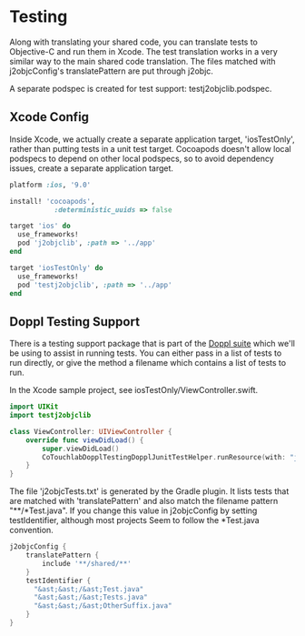 # Testing

Along with translating your shared code, you can translate tests to Objective-C and run them in Xcode.
The test translation works in a very similar way to the main shared code translation.
The files matched with j2objcConfig's translatePattern are put through j2objc.

A separate podspec is created for test support: testj2objclib.podspec.

## Xcode Config

Inside Xcode, we actually create a separate application target, 'iosTestOnly', rather than
putting tests in a unit test target. Cocoapods doesn't allow local podspecs
to depend on other local podspecs, so to avoid dependency issues, create a separate
application target.

```ruby
platform :ios, '9.0'

install! 'cocoapods',
           :deterministic_uuids => false

target 'ios' do
  use_frameworks!
  pod 'j2objclib', :path => '../app'
end

target 'iosTestOnly' do
  use_frameworks!
  pod 'testj2objclib', :path => '../app'
end
```

## Doppl Testing Support

There is a testing support package that is part of the [Doppl suite](https://github.com/doppllib/core-doppl) which we'll be
using to assist in running tests. You can either pass in a list of tests to run directly, or give the method
a filename which contains a list of tests to run.

In the Xcode sample project, see iosTestOnly/ViewController.swift.

```swift
import UIKit
import testj2objclib

class ViewController: UIViewController {
    override func viewDidLoad() {
        super.viewDidLoad()
        CoTouchlabDopplTestingDopplJunitTestHelper.runResource(with: "j2objcTests.txt")
    }
}
```

The file 'j2objcTests.txt' is generated by the Gradle plugin. It lists tests that are matched
with 'translatePattern' and also match the filename pattern "&ast;&ast;/&ast;Test.java".
If you change this value in j2objcConfig by setting testIdentifier, although most projects
Seem to follow the &ast;Test.java convention.

```groovy
j2objcConfig {
    translatePattern {
        include '**/shared/**'
    }
    testIdentifier {
      "&ast;&ast;/&ast;Test.java"
      "&ast;&ast;/&ast;Tests.java"
      "&ast;&ast;/&ast;OtherSuffix.java"
    }
}
```
